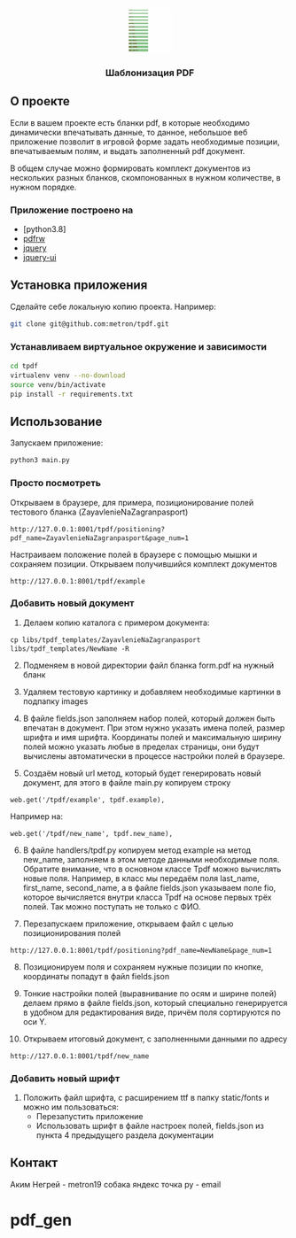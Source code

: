<br />
<p align="center">
  <a href="https://github.com/github_username/repo_name">
    <img src="images/logo.png" alt="Logo" width="80" height="80">
  </a>

  <h3 align="center">Шаблонизация PDF</h3>
</p>


## О проекте

Если в вашем проекте есть бланки pdf, в которые необходимо динамически впечатывать
данные, то данное, небольшое веб приложение позволит в игровой форме задать необходимые
позиции, впечатываемым полям, и выдать заполненный pdf документ.

В общем случае можно формировать комплект документов из нескольких разных бланков,
скомпонованных в нужном количестве, в нужном порядке.


### Приложение построено на

* [python3.8]
* [pdfrw](https://pypi.org/project/pdfrw/)
* [jquery](https://jquery.com/)
* [jquery-ui](https://jqueryui.com/)


## Установка приложения

Сделайте себе локальную копию проекта. Например:
  ```bash
  git clone git@github.com:metron/tpdf.git
  ```

### Устанавливаем виртуальное окружение и зависимости

  ```bash
  cd tpdf
  virtualenv venv --no-download
  source venv/bin/activate
  pip install -r requirements.txt
  ```

## Использование

Запускаем приложение:
  ```bash
  python3 main.py    
  ```

### Просто посмотреть
Открываем в браузере, для примера, позиционирование полей тестового бланка
(ZayavlenieNaZagranpasport)
  ```angular2html
  http://127.0.0.1:8001/tpdf/positioning?pdf_name=ZayavlenieNaZagranpasport&page_num=1
  ```

Настраиваем положение полей в браузере с помощью мышки и сохраняем позиции.
Открываем получившийся комплект документов
  ```angular2html
  http://127.0.0.1:8001/tpdf/example
  ```

### Добавить новый документ
1. Делаем копию каталога с примером документа:
  ```angular2html
  cp libs/tpdf_templates/ZayavlenieNaZagranpasport libs/tpdf_templates/NewName -R
  ```
2. Подменяем в новой директории файл бланка form.pdf на нужный бланк
3. Удаляем тестовую картинку и добавляем необходимые картинки в подпапку images
4. В файле fields.json заполняем набор полей, который должен быть впечатан в документ.
 При этом нужно указать имена полей, размер шрифта и имя шрифта. 
 Координаты полей и максимальную ширину полей можно указать любые в пределах страницы,
 они будут вычислены автоматически в процессе настройки полей в браузере.
   
5. Создаём новый url метод, который будет генерировать новый документ, для этого в
файле main.py копируем строку
  ```angular2html
  web.get('/tpdf/example', tpdf.example),
  ```
Например на:
  ```angular2html
  web.get('/tpdf/new_name', tpdf.new_name),
  ```
6. В файле handlers/tpdf.py копируем метод example на метод new_name, заполняем в этом
   методе данными необходимые поля. Обратите внимание, что в основном классе Tpdf можно
   вычислять новые поля. Например, в класс мы передаём поля last_name, first_name,
   second_name, а в файле fields.json указываем поле fio, которое вычисляется внутри
   класса Tpdf на основе первых трёх полей. Так можно поступать не только с ФИО.
   
7. Перезапускаем приложение, открываем файл с целью позиционирования полей
  ```angular2html
  http://127.0.0.1:8001/tpdf/positioning?pdf_name=NewName&page_num=1
  ```
8. Позиционируем поля и сохраняем нужные позиции по кнопке, координаты попадут в файл
   fields.json
   
9. Тонкие настройки полей (выравнивание по осям и ширине полей) делаем прямо в файле
   fields.json, который специально генерируется в удобном для редактирования виде,
   причём поля сортируются по оси Y.

10. Открываем итоговый документ, с заполненными данными по адресу
  ```angular2html
  http://127.0.0.1:8001/tpdf/new_name
  ```

### Добавить новый шрифт
1. Положить файл шрифта, с расширением ttf в папку static/fonts и можно им пользоваться:
    - Перезапустить приложение
    - Использовать шрифт в файле настроек полей, fields.json из пункта 4 предыдущего раздела документации

## Контакт

Аким Негрей - metron19 собака яндекс точка ру - email
# pdf_gen
